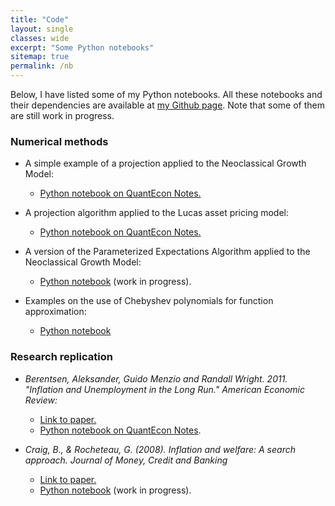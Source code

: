 ```yaml
---
title: "Code"
layout: single
classes: wide
excerpt: "Some Python notebooks"
sitemap: true
permalink: /nb
---
```


Below, I have listed some of my Python notebooks. All these notebooks and their dependencies are available at [my Github page](https://github.com/maitlahcen). Note that some of them are still work in progress.

### Numerical methods

* A simple example of a projection applied to the Neoclassical Growth Model: 
  - [Python notebook on QuantEcon Notes.](https://notes.quantecon.org/submission/5f4078b8d24fdb001162a53a)

* A projection algorithm applied to the Lucas asset pricing model: 
  - [Python notebook on QuantEcon Notes.](https://notes.quantecon.org/submission/5f44808ad24fdb001162a53b)

* A version of the Parameterized Expectations Algorithm applied to the Neoclassical Growth Model: 
  - [Python notebook](https://nbviewer.jupyter.org/github/maitlahcen/Projection/blob/master/PEA_ncgm.ipynb) (work in progress).

* Examples on the use of Chebyshev polynomials for function approximation:
  - [Python notebook](https://nbviewer.jupyter.org/urls/dl.dropbox.com/s/vaaqr53sfu6fp51/chebyshev_approximation.ipynb)
 

### Research replication

* *Berentsen, Aleksander, Guido Menzio and Randall Wright. 2011. "Inflation and Unemployment in the Long Run." American Economic Review:*
  - [Link to paper.](https://www.aeaweb.org/articles?id=10.1257/aer.101.1.371)
  - [Python notebook on QuantEcon Notes](https://notes.quantecon.org/submission/5c4f0f17f68373000f919cd2).

* *Craig, B., & Rocheteau, G. (2008). Inflation and welfare: A search approach. Journal of Money, Credit and Banking*
  - [Link to paper.](https://www.clevelandfed.org/en/newsroom-and-events/publications/discontinued-publications/policy-discussion-papers/pdp-0612-inflation-and-welfare.aspx)
  - [Python notebook](https://nbviewer.jupyter.org/github/maitlahcen/research_replication/blob/master/Craig-Rocheteau/Craig-Rocheteau_replication.ipynb) (work in progress).
